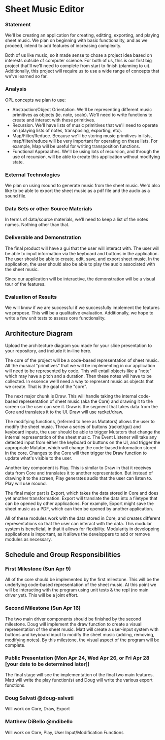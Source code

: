 # Sheet Music Editor

### Statement
We'll be creating an application for creating, editting, exporting, and playing sheet music. We plan on beginning with basic functionality, and as we proceed, intend to add features of increasing complexity.

Both of us like music, so it made sense to chose a project idea based on interests outside of computer science. For both of us, this is our first big project that'll we'll need to complete from start to finish (planning to ui). Additionally, this project will require us to use a wide range of concepts that we've learned so far.

### Analysis
OPL concepts we plan to use:
- Abstraction/Object Orientation. We'll be representing different music primitives as objects (ie. note, scale). We'll need to write functions to create and interact with these primitives.
- Recursion. We'll have lists of music primitives that we'll need to operate on (playing lists of notes, transposing, exporting, etc).
- Map/Filter/Reduce. Because we'll be storing music primitives in lists, map/filter/reduce will be very important for operating on these lists. For example, Map will be useful for writing transposition functions.
- Functional Approaches. We'll be using lots of recursion, and through the use of recursion, will be able to create this application without modifying state.

### External Technologies
We plan on using rsound to generate music from the sheet music. We'd also like to be able to export the sheet music as a pdf file and the audio as a sound file.

### Data Sets or other Source Materials
In terms of data/source materials, we'll need to keep a list of the notes names. Nothing other than that.

### Deliverable and Demonstration
The final product will have a gui that the user will interact with. The user will be able to input information via the keyboard and buttons in the application. The user should be able to create, edit, save, and export sheet music. In the application, the user should also be able to play the audio associated with the sheet music.

Since our application will be interactive, the demonstration will be a visual tour of the features.

### Evaluation of Results
We will know if we are successful if we successfully implement the features we propose. This will be a qualitative evaluation. Additionally, we hope to write a few unit tests to assess core functionality.

## Architecture Diagram
Upload the architecture diagram you made for your slide presentation to your repository, and include it in-line here.

The core of the project will be a code-based representation of sheet music. All the musical "primitives" that we will be implementing in our application will need to be represented by code. This will entail objects like a "note" which may have a pitch and a duration. Then these notes will have to be collected. In essence we'll need a way to represent music as objects that we create. That is the goal of the "core".

The next major chunk is Draw. This will handle taking the internal code-based representation of sheet music (aka the Core) and drawing it to the screen so the user can see it. Draw is the segment that takes data from the Core and translates it to the UI. Draw will use racket/draw.

The modifying functions, (referred to here as Mutators) allows the user to modify the sheet music. Throw a series of buttons (racket/gui) and keyboard inputs, the user should be able to trigger Mutators that change the internal representation of the sheet music. The Event Listener will take any detected input from either the keyboard or buttons on the UI, and trigger the appropriate Mutator, which will change the code-based information stored in the core. Changes to the Core will then trigger the Draw function to update what's visible to the user.

Another key component is Play. This is similar to Draw in that it receives data from Core and translates it to another representation. But instead of drawing it to the screen, Play generates audio that the user can listen to. Play will use rsound.

The final major part is Export, which takes the data stored in Core and does yet another transformation. Export will translate the data into a filetype that can be opened by other applications. For example, Export might save the sheet music as a PDF, which can then be opened by another application.

All of these modules work with the data stored in Core, and creates different representations so that the user can interact with the data. This modular system is beneficial, in that it allows for flexibility. Modularity in developping applications is important, as it allows the developpers to add or remove modules as necessary.

## Schedule and Group Responsibilities

### First Milestone (Sun Apr 9)
All of the core should be implemented by the first milestone. This will be the underlying code-based representation of the sheet music. At this point we will be interacting with the program using unit tests & the repl (no main driver yet). This will be a joint effort.

### Second Milestone (Sun Apr 16)
The two main driver components should be finished by the second milestone. Doug will implement the draw function to create a visual representation of the sheet music. Matt will create a user-input system with buttons and keyboard input to modify the sheet music (adding, removing, modifying notes). By this milestone, the visual aspect of the program will be complete.

### Public Presentation (Mon Apr 24, Wed Apr 26, or Fri Apr 28 [your date to be determined later])
The final stage will see the implementation of the final two main features. Matt will write the play function(s) and Doug will write the various export functions.


### Doug Salvati @doug-salvati
Will work on Core, Draw, Export

### Matthew DiBello @mdibello
Will work on Core, Play, User Input/Modification Functions
